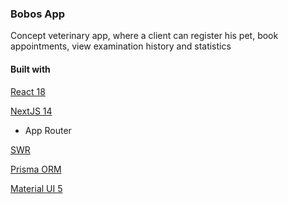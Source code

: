 ### Bobos App

Concept veterinary app, where a client can register his pet, book appointments, view examination history and statistics

#### Built with

[React 18](https://react.dev/)

[NextJS 14](https://nextjs.org/)

- App Router

[SWR](https://swr.vercel.app/)

[Prisma ORM](https://www.prisma.io/)



[Material UI 5](https://mui.com/)
